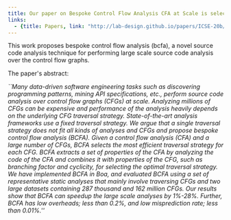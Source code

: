 ```yaml
---
title: Our paper on Bespoke Control Flow Analysis CFA at Scale is selected for ICSE'20
links:
  - {title: Papers, link: "http://lab-design.github.io/papers/ICSE-20b/" }
---
```




This work proposes bespoke control flow analysis (bcfa), a novel source code analysis technique for
performing large scale source code analysis over the control flow graphs.

The paper's abstract:

<EM>
``Many data-driven software engineering tasks such as discovering programming patterns, mining API specifications, etc., perform source code analysis over control flow graphs (CFGs) at scale. Analyzing millions of CFGs can be expensive and performance of the analysis heavily depends on the underlying CFG traversal strategy. State-of-the-art analysis frameworks use a fixed traversal strategy. We argue that a single traversal strategy does not fit all kinds of analyses and CFGs and propose bespoke control flow analysis (BCFA). Given a control flow analysis (CFA) and a large number of CFGs, BCFA selects the most efficient traversal strategy for each CFG. BCFA extracts a set of properties of the CFA by analyzing the code of the CFA and combines it with properties of the CFG, such as branching factor and cyclicity, for selecting the optimal traversal strategy. We have implemented BCFA in Boa, and evaluated BCFA using a set of representative static analyses that mainly involve traversing CFGs and two large datasets containing 287 thousand and 162 million CFGs. Our results show that BCFA can speedup the large scale analyses by 1%-28%. Further, BCFA has low overheads; less than 0.2%, and low misprediction rate; less than 0.01%.''</EM>



